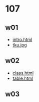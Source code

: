 # 107
## w01
 - [intro.html](https://github.com/prxxxc/107/blob/master/w01/intro.html "intro.html")
 - [tku.jpg](https://github.com/prxxxc/107/blob/master/w01/tku.jpg)

## w02
- [class.html](https://github.com/prxxxc/107/blob/master/w02/class.html)
- [table.html](https://github.com/prxxxc/107/blob/master/w02/table.html)

## w03
<!--stackedit_data:
eyJoaXN0b3J5IjpbLTExNTgxMTYxNDEsODI4MTYxMTU4LDk5NT
EyNTQwM119
-->